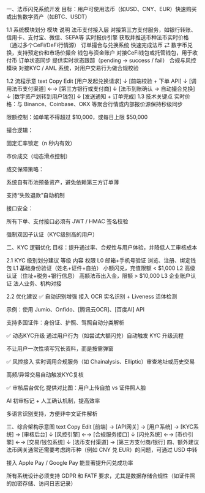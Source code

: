 一、法币闪兑系统开发
目标：用户可使用法币（如USD、CNY、EUR）快速购买或出售数字资产（如BTC、USDT）

1.1 系统模块划分
模块	说明
法币支付接入层	对接第三方支付服务，如银行转账、信用卡、支付宝、微信、SEPA等
实时报价引擎	获取并推送币种法币实时价格（通过多个CeFi/DeFi行情源）
订单撮合与兑换系统	快速完成法币 ⇄ 数字币兑换，支持预定价和市场价撮合
钱包与资金账户	对接CeFi钱包或托管钱包，用于收付币
订单状态同步	提供实时状态跟踪（pending → success / fail）
合规与风控模块	对接KYC / AML 系统，对用户交易行为做合规校验

1.2 流程示意
text
Copy
Edit
[用户发起兑换请求]
     ↓
[前端校验 + 下单 API]
     ↓
[调用法币支付渠道] ←→ [第三方银行或支付商]
     ↓
[法币到账确认 → 自动撮合兑换]
     ↓
[数字资产划转到用户钱包]
     ↓
[发送通知 + 订单完成]
1.3 技术关键点
实时价格：与 Binance、Coinbase、OKX 等聚合行情或内部报价源保持秒级同步

限额控制：如单笔不得超过 $10,000，或每日上限 $50,000

撮合逻辑：

固定汇率锁定（n 秒内有效）

市价成交（动态滑点控制）

成交保障策略：

系统自有币池预备资产，避免依赖第三方订单薄

支持“失败退款”自动机制

接口安全：

所有下单、支付接口必须有 JWT / HMAC 签名校验

强制双因子认证（KYC级别高的用户）

二、KYC 逻辑优化
目标：提升通过率、合规性与用户体验，并降低人工审核成本

2.1 KYC 级别划分建议
等级	内容	权限
L0	邮箱+手机号验证	浏览、注册、绑定钱包
L1	基础身份验证（姓名+证件+自拍）	小额闪兑，充值限额 < $1,000
L2	高级认证（住址+税务+银行信息）	高额法币出入金，限额 > $10,000
L3	企业账户认证	法人业务、机构对接

2.2 优化建议
✅ 自动识别增强
接入 OCR 实名识别 + Liveness 活体检测

示例：使用 Jumio、Onfido、[腾讯云OCR]、[百度AI] API

支持多国证件：身份证、护照、驾照自动分类解析

✅ 动态KYC升级
通过用户行为（如尝试大额闪兑）自动触发 KYC 升级流程

不让用户一次性填写冗长资料，而是按需弹窗

✅ 风控接入
实时调用合规服务（如 Chainalysis、Elliptic）审查地址或历史交易

高频/异常交易自动触发KYC复核

✅ 审核后台优化
提供对比图：用户上传自拍 vs 证件照人脸

AI 初审标记 + 人工确认机制，提高效率

多语言识别支持，方便非中文证件解析

三、综合架构示意图
text
Copy
Edit
[前端] → [API网关] → [用户系统] → [KYC系统] → [审核后台]
                           ↓
                         [风控引擎] ←→ [合规服务接口]
                           ↓
               [闪兑系统] ←→ [币价引擎] ←→ [交易/钱包系统]
                           ↓
                   [法币支付渠道] → [第三方支付商/银行]
四、额外建议
法币网关通常还需要考虑跨币种（例如 CNY 兑 EUR）的问题，可通过 USD 中转

接入 Apple Pay / Google Pay 能显著提升闪兑成功率

所有系统设计必须支持 GDPR 和 FATF 要求，尤其是数据存储合规性（如证件照的加密存储、访问日志记录）